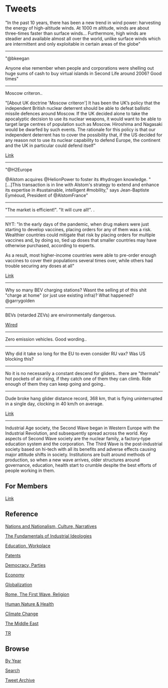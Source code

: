 # Tweets

"In the past 10 years, there has been a new trend in wind power:
harvesting the energy of high-altitude winds. At 1000 m altitude,
winds are about three-times faster than surface winds... Furthermore,
high winds are steadier and available almost all over the world,
unlike surface winds which are intermittent and only exploitable in
certain areas of the globe"

---

"@bkeegan

Anyone else remember when people and corporations were shelling out
huge sums of cash to buy virtual islands in Second Life around 2006?
Good times"

---

Moscow criteron.. 

"[About UK doctrine 'Moscow criteron'] It has been the UK’s policy
that the independent British nuclear deterrent should be able to
defeat ballistic missile defences around Moscow. If the UK decided
alone to take the apocalyptic decision to use its nuclear weapons, it
would want to be able to target large centres of population such as
Moscow. Hiroshima and Nagasaki would be dwarfed by such events. The
rationale for this policy is that our independent deterrent has to
cover the possibility that, if the US decided for any reason not to
use its nuclear capability to defend Europe, the continent and the UK
in particular could defend itself"

[Link](https://www.ft.com/content/3ce68230-9dd1-11e1-9a9e-00144feabdc0)

---

"@H2Europe

@Alstom acquires @HelionPower to foster its \#hydrogen knowledge.
"[...]This transaction is in line with Alstom's strategy to extend and
enhance its expertise in \#sustainable, intelligent #mobility," says
Jean-Baptiste Eyméoud, President of @AlstomFrance"


----

"The market is efficient!". "It will cure all!". .

---

NYT: "In the early days of the pandemic, when drug makers were just
starting to develop vaccines, placing orders for any of them was a
risk. Wealthier countries could mitigate that risk by placing orders
for multiple vaccines and, by doing so, tied up doses that smaller
countries may have otherwise purchased, according to experts.

As a result, most higher-income countries were able to pre-order
enough vaccines to cover their populations several times over, while
others had trouble securing any doses at all"

[Link](https://www.nytimes.com/interactive/2021/03/31/world/global-vaccine-supply-inequity.html)

---

Why so many BEV charging stations? Wasnt the selling pt of this shit
"charge at home" (or just use existing infra)? What happened?
@garrygolden

---

BEVs (retarded ZEVs) are environmentally dangerous.

[Wired](https://www.wired.co.uk/article/lithium-batteries-environment-impact)

---

Zero emission vehicles. Good wording.. 

---

Why did it take so long for the EU to even consider RU vax? Was US
blocking this?

---

No it is no necessarily a constant descend for gliders.. there are
"thermals" hot pockets of air rising, if they catch one of them they
can climb. Ride enough of them they can keep going and going.. 

---

Dude broke hang glider distance record, 368 km, that is flying
uninterrupted in a single day, clocking in 40 km/h on average.

[Link](https://www.willswing.com/owen-morses-new-out-and-return-world-record-flight-on-the-t3-154/)

---

Industrial Age society, the Second Wave began in Western Europe with
the Industrial Revolution, and subsequently spread across the
world. Key aspects of Second Wave society are the nuclear family, a
factory-type education system and the corporation. The Third Wave is
the post-industrial society based on hi-tech with all its benefits and
adverse effects causing major attitude shifts in society. Institutions
are built around methods of production, so when a new wave arrives,
older structures around governance, education, health start to crumble
despite the best efforts of people working in them.

## For Members

[Link](https://thirdwave-members.herokuapp.com)

## Reference

[Nations and Nationalism, Culture, Narratives](/2013/02/nations-and-nationalism.md)

[The Fundamentals of Industrial Ideologies](/2011/04/fundamentals-of-industrial-ideologies.md)

[Education, Workplace](2017/09/education-workplace.md)

[Patents](/2018/09/patents.md)

[Democracy, Parties](/2016/11/democracy.md)

[Economy](/2018/05/economy.md)

[Globalization](/2018/09/globalization.md)

[Rome, The First Wave, Religion](/2017/12/rome.md)

[Human Nature & Health](/2020/07/human-nature.md)

[Climate Change](/2018/12/climate.md)

[The Middle East](/2019/07/middleeast.md)

[TR](../tr)

## Browse

[By Year](years.md)

[Search](search.html)

[Tweet Archive](/tweets/README.md)


